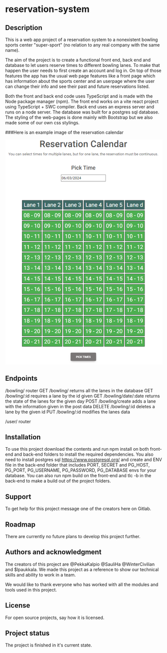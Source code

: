 # reservation-system


## Description
This is a web app project of a reservation system to a nonexistent bowling sports center "super-sport" (no relation to any real company with the same name). 

The aim of the project is to create a functional front end, back end and database to let users reserve times to different bowling lanes. To make that happen the user needs to first create an account and log in. On top of those features the app has the usual web page features like a front page which has information about the sports center and an userpage where the user can change their info and see their past and future reservations listed.

Both the front and back end code uses TypeScript and is made with the Node package manager (npm). The front end works on a vite react project using TypeScript + SWC compiler. Back end uses an express server and runs on a node server. The database was built for a postgres sql database. The styling of the web-pages is done mainly with Bootstrap but we also made some of our own css stylings.

###Here is an example image of the reservation calendar

![Reservation calendar](image.png)

## Endpoints

/bowling/ router
GET /bowling/ returns all the lanes in the database
GET /bowling/:id requires a lane by the id given
GET /bowling/date/:date returns the state of the lanes for the given day
POST /bowling/create adds a lane with the information given in the post data
DELETE /bowling/:id deletes a lane by the given id
PUT /bowling/:id modifies the lanes data

/user/ router



## Installation
To use this project download the contents and run npm install on both front-end and back-end folders to install the required dependencies. You also need to install postgres sql https://www.postgresql.org/ and create and ENV file in the back-end folder that includes PORT, SECRET and PG_HOST, PG_PORT, PG_USERNAME, PG_PASSWORD, PG_DATABASE envs for your database. You can also run npm build on the front-end and tlc -b in the back-end to make a build out of the project folders.

## Support
To get help for this project message one of the creators here on Gitlab.

## Roadmap
There are currently no future plans to develop this project further.

## Authors and acknowledgment
The creators of this project are @PekkaKalpio @SauliHa @WinterCivilian and $lpaukkala. We made this project as a reference to show our technical skills and ability to work in a team. 

We would like to thank everyone who has worked with all the modules and tools used in this project.

## License
For open source projects, say how it is licensed.

## Project status
The project is finished in it's current state.